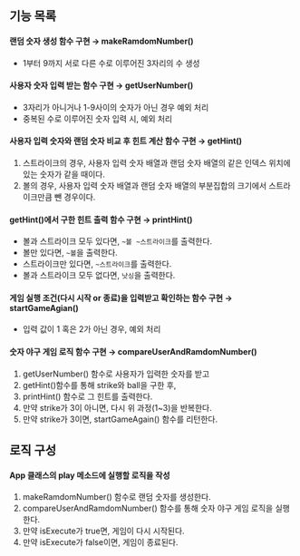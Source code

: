 ## 기능 목록
#### 랜덤 숫자 생성 함수 구현 → makeRamdomNumber()
  - 1부터 9까지 서로 다른 수로 이루어진 3자리의 수 생성

#### 사용자 숫자 입력 받는 함수 구현 → getUserNumber()
  - 3자리가 아니거나 1-9사이의 숫자가 아닌 경우 예외 처리
  - 중복된 수로 이루어진 숫자 입력 시, 예외 처리

#### 사용자 입력 숫자와 랜덤 숫자 비교 후 힌트 계산 함수 구현 → getHint()
1. 스트라이크의 경우, 사용자 입력 숫자 배열과 랜덤 숫자 배열의 같은 인덱스 위치에 있는 숫자가 같을 때이다.
2. 볼의 경우, 사용자 입력 숫자 배열과 랜덤 숫자 배열의 부분집합의 크기에서 스트라이크만큼 뺀 경우이다.

#### getHint()에서 구한 힌트 출력 함수 구현 → printHint()
  - 볼과 스트라이크 모두 있다면, `~볼 ~스트라이크`를 출력한다.
  - 볼만 있다면, `~볼`을 출력한다.
  - 스트라이크만 있다면, `~스트라이크`를 출력한다.
  - 볼과 스트라이크 모두 없다면, `낫싱`을 출력한다.

#### 게임 실행 조건(다시 시작 or 종료)을 입력받고 확인하는 함수 구현 → startGameAgian()
  - 입력 값이 1 혹은 2가 아닌 경우, 예외 처리

#### 숫자 야구 게임 로직 함수 구현 → compareUserAndRamdomNumber()
1. getUserNumber() 함수로 사용자가 입력한 숫자를 받고 
2. getHint()함수를 통해 strike와 ball을 구한 후, 
3. printHint() 함수로 그 힌트를 출력한다.
4. 만약 strike가 3이 아니면, 다시 위 과정(1~3)을 반복한다.
5. 만약 strike가 3이면, startGameAgain() 함수를 리턴한다.


## 로직 구성
#### App 클래스의 play 메소드에 실행할 로직을 작성
1. makeRamdomNumber() 함수로 랜덤 숫자를 생성한다.
2. compareUserAndRamdomNumber() 함수를 통해 숫자 야구 게임 로직을 실행한다.
3. 만약 isExecute가 true면, 게임이 다시 시작된다.
4. 만약 isExecute가 false이면, 게임이 종료된다.